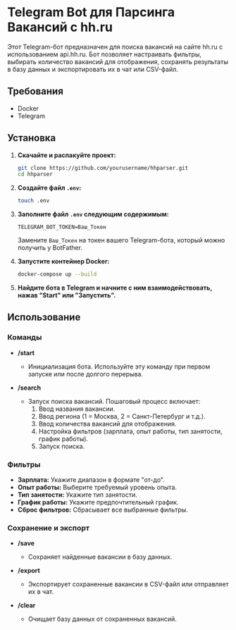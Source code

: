 # Telegram Bot для Парсинга Вакансий с hh.ru

Этот Telegram-бот предназначен для поиска вакансий на сайте hh.ru с использованием api.hh.ru. Бот позволяет настраивать фильтры, выбирать количество вакансий для отображения, сохранять результаты в базу данных и экспортировать их в чат или CSV-файл.

## Требования

- Docker
- Telegram

## Установка

1. **Скачайте и распакуйте проект:**
   ```bash
   git clone https://github.com/yourusername/hhparser.git
   cd hhparser
   ```

2. **Создайте файл `.env`:**
   ```bash
   touch .env
   ```

3. **Заполните файл `.env` следующим содержимым:**
   ```
   TELEGRAM_BOT_TOKEN=Ваш_Токен
   ```
   Замените `Ваш_Токен` на токен вашего Telegram-бота, который можно получить у BotFather.

4. **Запустите контейнер Docker:**
   ```bash
   docker-compose up --build
   ```

5. **Найдите бота в Telegram и начните с ним взаимодействовать, нажав "Start" или "Запустить".**

## Использование

### Команды

- **/start**
  - Инициализация бота. Используйте эту команду при первом запуске или после долгого перерыва.

- **/search**
  - Запуск поиска вакансий. Пошаговый процесс включает:
    1. Ввод названия вакансии.
    2. Ввод региона (1 = Москва, 2 = Санкт-Петербург и т.д.).
    3. Ввод количества вакансий для отображения.
    4. Настройка фильтров (зарплата, опыт работы, тип занятости, график работы).
    5. Запуск поиска.

### Фильтры

- **Зарплата:** Укажите диапазон в формате "от-до".
- **Опыт работы:** Выберите требуемый уровень опыта.
- **Тип занятости:** Укажите тип занятости.
- **График работы:** Укажите предпочтительный график.
- **Сброс фильтров:** Сбрасывает все выбранные фильтры.

### Сохранение и экспорт

- **/save**
  - Сохраняет найденные вакансии в базу данных.

- **/export**
  - Экспортирует сохраненные вакансии в CSV-файл или отправляет их в чат.

- **/clear**
  - Очищает базу данных от сохраненных вакансий.

